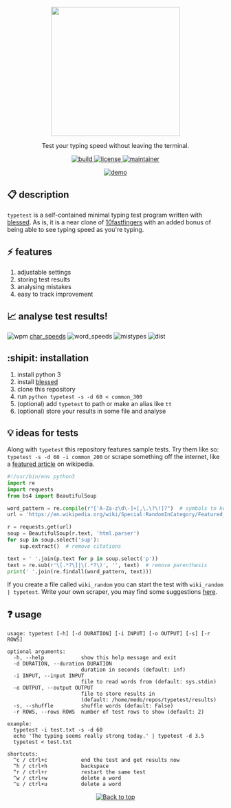 <p align="center">
  <img src="https://user-images.githubusercontent.com/16375100/125825025-74b5b1cd-c5d2-40f1-902a-5b5902720d90.png" width="300"/>
</p>
<p align="center">Test your typing speed without leaving the terminal.</p>

<p align="center">
  <a href="https://github.com/mastermedo/typetest">
    <img src="https://img.shields.io/github/languages/code-size/mastermedo/typetest" alt="build" title="build"/>
  </a>
  <a href="https://github.com/mastermedo/typetest/LICENSE">
    <img src="https://img.shields.io/github/license/mastermedo/typetest" alt="license" title="license"/>
  </a>
  <a href="https://github.com/mastermedo/typetest/stargazers">
    <img src="https://img.shields.io/badge/maintainer-mastermedo-yellow" alt="maintainer" title="maintainer"/>
  </a>
</p>

<p align="center">
  <a href="https://github.com/mastermedo/typetest">
    <img src="./img/typetest-demo.gif" alt="demo" title="demo"/>
  </a>
</p>

## :clipboard: description
`typetest` is a self-contained minimal typing test program written with [blessed](https://github.com/jquast/blessed/).
As is, it is a near clone of [10fastfingers](https://10fastfingers.com/typing-test/english) with an added bonus of being able to see typing speed as you're typing.

## :zap: features
1. adjustable settings
2. storing test results
3. analysing mistakes
4. easy to track improvement

## :chart_with_upwards_trend: analyse test results!
![wpm](https://user-images.githubusercontent.com/16375100/125824726-6304ee64-ddf1-4456-879c-10daca45d91c.png)
[char_speeds](https://user-images.githubusercontent.com/16375100/125824817-5c2cbcae-fdcc-45c9-9a3b-ed5c3ec497a5.png)
![word_speeds](https://user-images.githubusercontent.com/16375100/125824889-a01bb4bb-1ed2-49ed-a0aa-9bd5f6b411c7.png)
![mistypes](https://user-images.githubusercontent.com/16375100/125824921-3ecdf9f4-804e-41ec-98a4-6343d0ffbbe2.png)
![dist](https://user-images.githubusercontent.com/16375100/125824933-01294d91-92c9-4ae0-9910-539f6d16507e.png)

## :shipit: installation

1. install python 3
2. install [blessed](https://pypi.org/project/blessed/)
3. clone this repository
4. run `python typetest -s -d 60 < common_300`
5. (optional) add `typetest` to path or make an alias like `tt`
6. (optional) store your results in some file and analyse

## :bulb: ideas for tests
Along with `typetest` this repository features sample tests.
Try them like so: `typetest -s -d 60 -i common_200` or scrape something off the internet, like a [featured article](https://en.wikipedia.org/wiki/Wikipedia:Featured_articles) on wikipedia.

```python
#!/usr/bin/env python3
import re
import requests
from bs4 import BeautifulSoup

word_pattern = re.compile(r"['A-Za-z\d\-]+[,\.\?\!]?")  # symbols to keep
url = 'https://en.wikipedia.org/wiki/Special:RandomInCategory/Featured_articles'

r = requests.get(url)
soup = BeautifulSoup(r.text, 'html.parser')
for sup in soup.select('sup'):
    sup.extract()  # remove citations

text = ' '.join(p.text for p in soup.select('p'))
text = re.sub(r'\[.*?\]|\(.*?\)', '', text)  # remove parenthesis
print(' '.join(re.findall(word_pattern, text)))
```
If you create a file called `wiki_random` you can start the test with `wiki_random | typetest`.
Write your own scraper, you may find some suggestions [here](https://en.wikipedia.org/wiki/Lists_of_English_words).

## :question: usage

```
usage: typetest [-h] [-d DURATION] [-i INPUT] [-o OUTPUT] [-s] [-r ROWS]

optional arguments:
  -h, --help            show this help message and exit
  -d DURATION, --duration DURATION
                        duration in seconds (default: inf)
  -i INPUT, --input INPUT
                        file to read words from (default: sys.stdin)
  -o OUTPUT, --output OUTPUT
                        file to store results in
                        (default: /home/medo/repos/typetest/results)
  -s, --shuffle         shuffle words (default: False)
  -r ROWS, --rows ROWS  number of test rows to show (default: 2)

example:
  typetest -i test.txt -s -d 60
  echo 'The typing seems really strong today.' | typetest -d 3.5
  typetest < test.txt

shortcuts:
  ^c / ctrl+c           end the test and get results now
  ^h / ctrl+h           backspace
  ^r / ctrl+r           restart the same test
  ^w / ctrl+w           delete a word
  ^u / ctrl+u           delete a word
```

<p align="center">
  <a href="#">
    <img src="https://img.shields.io/badge/⬆️back_to_top_⬆️-white" alt="Back to top" title="Back to top"/>
  </a>
</p>
